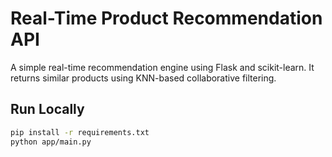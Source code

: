 # Real-Time Product Recommendation API

A simple real-time recommendation engine using Flask and scikit-learn. It returns similar products using KNN-based collaborative filtering.

## Run Locally

```bash
pip install -r requirements.txt
python app/main.py